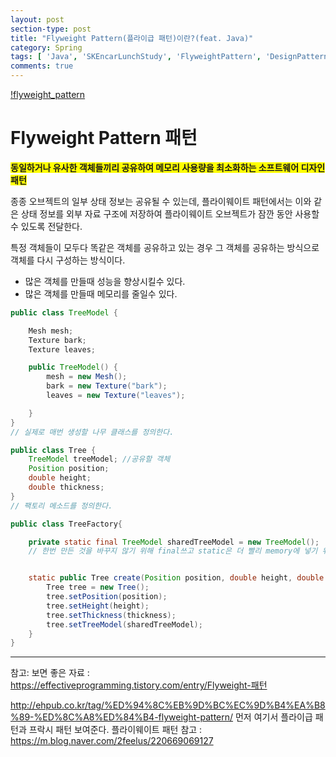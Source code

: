 ```yaml
---
layout: post
section-type: post
title: "Flyweight Pattern(플라이급 패턴)이란?(feat. Java)"
category: Spring
tags: [ 'Java', 'SKEncarLunchStudy', 'FlyweightPattern', 'DesignPattern' ]
comments: true
---
```


[!flyweight_pattern](/images/2019-02-13-flyweight_pattern/flyweight_pattern.png)
# Flyweight Pattern 패턴

<span style="background-color:yellow"><b> 동일하거나 유사한 객체들끼리 공유하여 메모리 사용량을 최소화하는 소프트웨어 디자인 패턴 </b></span>

종종 오브젝트의 일부 상태 정보는 공유될 수 있는데,
플라이웨이트 패턴에서는 이와 같은 상태 정보를 외부 자료 구조에 저장하여 플라이웨이트 오브젝트가 잠깐 동안 사용할 수 있도록 전달한다.

특정 객체들이 모두다 똑같은 객체를 공유하고 있는 경우 그 객체를 공유하는 방식으로 객체를 다시 구성하는 방식이다.
- 많은 객체를 만들때 성능을 향상시킬수 있다.
- 많은 객체를 만들때 메모리를 줄일수 있다.

``` java
public class TreeModel {

    Mesh mesh;
    Texture bark;
    Texture leaves;

    public TreeModel() {
        mesh = new Mesh();
        bark = new Texture("bark");
        leaves = new Texture("leaves");

    }
}
// 실제로 매번 생성할 나무 클래스를 정의한다.

public class Tree {
    TreeModel treeModel; //공유할 객체
    Position position;
    double height;
    double thickness;
}
// 팩토리 메소드를 정의한다.

public class TreeFactory{

    private static final TreeModel sharedTreeModel = new TreeModel();
    // 한번 만든 것을 바꾸지 않기 위해 final쓰고 static은 더 빨리 memory에 넣기 위해 하는 것이다.


    static public Tree create(Position position, double height, double thickness) {
        Tree tree = new Tree();   
        tree.setPosition(position);
        tree.setHeight(height);
        tree.setThickness(thickness);
        tree.setTreeModel(sharedTreeModel);
    }
}
```
---
참고:
보면 좋은 자료 :
https://effectiveprogramming.tistory.com/entry/Flyweight-패턴

http://ehpub.co.kr/tag/%ED%94%8C%EB%9D%BC%EC%9D%B4%EA%B8%89-%ED%8C%A8%ED%84%B4-flyweight-pattern/
먼저 여기서 플라이급 패턴과 프락시 패턴 보여준다.
플라이웨이트 패턴 참고 : https://m.blog.naver.com/2feelus/220669069127
